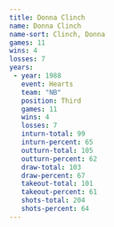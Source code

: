 ```yaml
---
title: Donna Clinch
name: Donna Clinch
name-sort: Clinch, Donna
games: 11
wins: 4
losses: 7
years:
 - year: 1988
   event: Hearts
   team: "NB"
   position: Third
   games: 11
   wins: 4
   losses: 7
   inturn-total: 99
   inturn-percent: 65
   outturn-total: 105
   outturn-percent: 62
   draw-total: 103
   draw-percent: 67
   takeout-total: 101
   takeout-percent: 61
   shots-total: 204
   shots-percent: 64
---
```

